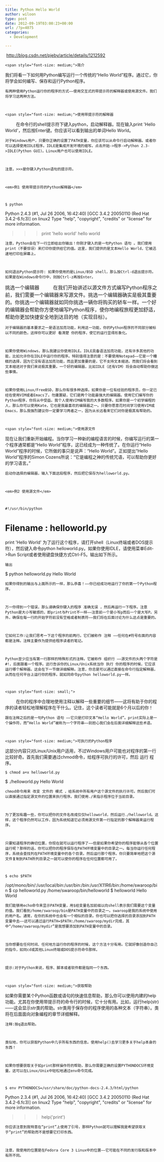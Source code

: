 ```yaml
---
title: Python Hello World
author: wiloon
type: post
date: 2012-09-19T03:00:23+00:00
url: /?p=4075
categories:
  - Development

---
```

<span style="color: #888888;"> <a href="http://blog.csdn.net/pjeby/article/details/1212592">http://blog.csdn.net/pjeby/article/details/1212592</a>

<div id="article_content">
  
    <span style="font-size: medium;">简介
 我们将看一下如何用Python编写运行一个传统的“Hello World”程序。通过它，你将学会如何编写、保存和运行Python程序。
  
  
  
    有两种使用Python运行你的程序的方式——使用交互式的带提示符的解释器或使用源文件。我们将学习这两种方法。
  
  
  
    <span style="font-size: medium;">使用带提示符的解释器
          在命令行的shell提示符下键入python，启动解释器。现在输入print 'Hello World'，然后按Enter键。你应该可以看到输出的单词Hello World。
  
  
  
    对于Windows用户，只要你正确的设置了PATH变量，你应该可以从命令行启动解释器。或者你可以选择使用IDLE程序。IDLE是集成开发环境的缩写。点击开始->程序->Python 2.3->IDLE(Python GUI)。Linux用户也可以使用IDLE。
  
  
  
    注意，>>>是你键入Python语句的提示符。
  
  
  
    <em>例1 使用带提示符的Python解释器</em>
  
  
  
    $ python
 Python 2.4.3 (#1, Jul 26 2006, 16:42:40)
 [GCC 3.4.2 20050110 (Red Hat 3.4.2-6.fc3)] on linux2
 Type "help", "copyright", "credits" or "license" for more information.
 >>> print 'hello world'
 hello world
 >>>
  
  
  
    注意，Python会在下一行立即给出你输出！你刚才键入的是一句Python 语句 。我们使用print（不要惊讶）来打印你提供给它的值。这里，我们提供的是文本Hello World，它被迅速地打印在屏幕上。
  
  
  
    如何退出Python提示符: 如果你使用的是Linux/BSD shell，那么按Ctrl-d退出提示符。如果是在Windows命令行中，则按Ctrl-z再按Enter。
 <span style="font-size: medium;">挑选一个编辑器
          在我们开始讲述以源文件方式编写Python程序之前，我们需要一个编辑器来写源文件。挑选一个编辑器确实是极其重要的。你挑选一个编辑器就如同你挑选一辆你将购买的轿车一样。一个好的编辑器会帮助你方便地编写Python程序，使你地编程旅程更加舒适，帮助你更加快捷安全地到达目的地（实现目标）。
  
  
  
    对于编辑器的基本要求之一是语法加亮功能，利用这一功能，你的Python程序的不同部分被标以不同的颜色，这样你可以更好 看清楚 你的程序，使它的运行显得形象化。
  
  
  
    如果你使用Windows，那么我建议你使用IDLE。IDLE具备语法加亮功能，还有许多其他的功能，比如允许你在IDLE中运行你的程序。特别值得注意的是：不要使用Notepad——它是一个糟糕的选择，因为它没有语法加亮功能，而且更加重要的是，它不支持文本缩进。而我们将会看到文本缩进对于我们来说极其重要。一个好的编辑器，比如IDLE（还有VIM）将会自动帮助你做这些事情。
  
  
  
    如果你使用Linux/FreeBSD，那么你有很多种选择。如果你是一位有经验的程序员，你一定已经在使用VIM或者Emacs了。勿庸置疑，它们是两个功能最强大的编辑器。使用它们编写你的Python程序，你将从中受益。我个人使用VIM编写我的大多数程序。如果你是一个初学编程的人，那么你可以使用Kate，它也是我最喜欢的编辑器之一。只要你愿意花时间学习使用VIM或Emacs，那么我强烈建议你一定要学习两者之一，因为从长远看来它们对你是极其有帮助的。
  
  
  
    <span style="font-size: medium;">使用源文件
 现在让我们重新开始编程。当你学习一种新的编程语言的时候，你编写运行的第一个程序通常都是“Hello World”程序，这已经成为一种传统了。在你运行“Hello World”程序的时候，它所做的事只是说声：“Hello World”。正如提出“Hello World”程序的Simon Cozens所说：“它是编程之神的传统咒语，可以帮助你更好的学习语言。”
  
  
  
    启动你选择的编辑器，输入下面这段程序，然后把它保存为helloworld.py。
  
  
  
    <em>例2 使用源文件</em>
  
  
  
    #!/usr/bin/python
 # Filename : helloworld.py
 print 'Hello World'
 为了运行这个程序，请打开shell（Linux终端或者DOS提示符），然后键入命令python helloworld.py。如果你使用IDLE，请使用菜单Edit->Run Script或者使用键盘快捷方式Ctrl-F5。输出如下所示。
  
  
  
    输出
 $ python helloworld.py
 Hello World
  
  
  
    如果你得到的输出与上面所示的一样，那么恭喜！——你已经成功地运行了你的第一个Python程序。
  
  
  
    万一你得到一个错误，那么请确保你键入的程序 准确无误 ，然后再运行一下程序。注意Python是大小写敏感的，即print与Print不一样——注意前一个是小写p而后一个是大写P。另外，确保在每一行的开始字符前没有空格或者制表符——我们将在后面讨论为什么这点是重要的。
  
  
  
    它如何工作:让我们思考一下这个程序的前两行。它们被称作 注释 ——任何在#符号右面的内容都是注释。注释主要作为提供给程序读者的笔记。
  
  
  
    Python至少应当有第一行那样的特殊形式的注释。它被称作 组织行 ——源文件的头两个字符是#!，后面跟着一个程序。这行告诉你的Linux/Unix系统当你 执行 你的程序的时候，它应该运行哪个解释器。这会在下一节做详细解释。注意，你总是可以通过直接在命令行指定解释器，从而在任何平台上运行你的程序。就如同命令python helloworld.py一样。
  
  
  
    <span style="font-size: small;">
          在你的程序中合理地使用注释以解释一些重要的细节——这将有助于你的程序的读者轻松地理解程序在干什么。记住，这个读者可能就是6个月以后的你！
  
  
  
    跟在注释之后的是一句Python 语句 ——它只是打印文本“Hello World”。print实际上是一个操作符，而“Hello World”被称为一个字符串——别担心我们会在后面详细解释这些术语。
  
  
  
    <span style="font-size: medium;">可执行的Python程序
 这部分内容只对Linux/Unix用户适用，不过Windows用户可能也对程序的第一行比较好奇。首先我们需要通过chmod命令，给程序可执行的许可，然后 运行 程序。
  
  
  
    $ chmod a+x helloworld.py
 $ ./helloworld.py
 Hello World
  
  
  
    chmod命令用来 改变 文件的 模式 ，给系统中所有用户这个源文件的执行许可。然后我们可以直接通过指定源文件的位置来执行程序。我们使用./来指示程序位于当前目录。
  
  
  
    为了更加有趣一些，你可以把你的文件名改成仅仅helloworld，然后运行./helloworld。这样，这个程序仍然可以工作，因为系统知道它必须用源文件第一行指定的那个解释器来运行程序。
  
  
  
    只要知道程序的确切位置，你现在就可以运行程序了——但是如果你希望你的程序能够从各个位置运行呢？那样的话，你可以把你的程序保存在PATH环境变量中的目录之一。每当你运行任何程序，系统会查找列在PATH环境变量中的各个目录。然后运行那个程序。你只要简单地把这个源文件复制到PATH所列目录之一就可以使你的程序在任何位置都可用了。
  
  
  
    $ echo $PATH
 /opt/mono/bin/:/usr/local/bin:/usr/bin:/bin:/usr/X11R6/bin:/home/swaroop/bin
 $ cp helloworld.py /home/swaroop/bin/helloworld
 $ helloworld
 Hello World
  
  
  
    我们能够用echo命令来显示PATH变量，用$给变量名加前缀以向shell表示我们需要这个变量的值。我们看到/home/swaroop/bin是PATH变量中的目录之一。swaroop是我的系统中使用的用户名。通常，在你的系统中也会有一个相似的目录。你也可以把你选择的目录添加到PATH变量中去——这可以通过运行PATH=$PATH:/home/swaroop/mydir完成，其中“/home/swaroop/mydir”是我想要添加到PATH变量中的目录。
  
  
  
    当你想要在任何时间、任何地方运行你的程序的时候，这个方法十分有用。它就好像创造你自己的指令，如同cd或其他Linux终端或DOS提示符命令那样。
  
  
  
    提示:对于Python来说，程序、脚本或者软件都是指同一个东西。
  
  
  
    <span style="font-size: medium;">获取帮助
 如果你需要某个Python函数或语句的快速信息帮助，那么你可以使用内建的help功能。尤其在你使用带提示符的命令行的时候，它十分有用。比如，运行help(str)——这会显示str类的帮助。str类用于保存你的程序使用的各种文本（字符串）。类将在后面面向对象编程的章节详细解释。
  
  
  
    注释:按q退出帮助。
  
  
  
    类似地，你可以获取Python中几乎所有东西的信息。使用help()去学习更多关于help本身的东西！
  
  
  
    如果你想要获取关于如print那样操作符的帮助，那么你需要正确的设置PYTHONDOCS环境变量。这可以在Linux/Unix中轻松地通过env命令完成。
  
  
  
    $ env PYTHONDOCS=/usr/share/doc/python-docs-2.4.3/html/python
 Python 2.3.4 (#1, Jul 26 2006, 16:42:40)
 [GCC 3.4.2 20050110 (Red Hat 3.4.2-6.fc3)] on linux2
 Type "help", "copyright", "credits" or "license" for more information.
 >>> help('print')
  
  
  
    你应该注意到我特意在“print”上使用了引号，那样Python就可以理解我是希望获取关于“print”的帮助而不是想要它打印东西。
  
  
  
    注意，我使用的位置是在Fedora Core 3 Linux中的位置——它可能在不同的发行版和版本中有所不同。
  
  
  
    
  
